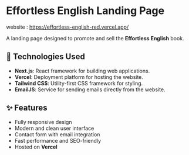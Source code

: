 # Effortless English Landing Page
website : https://effortless-english-red.vercel.app/

A landing page designed to promote and sell the **Effortless English** book.

## 🚀 Technologies Used

- **Next.js**: React framework for building web applications.
- **Vercel**: Deployment platform for hosting the website.
- **Tailwind CSS**: Utility-first CSS framework for styling.
- **EmailJS**: Service for sending emails directly from the website.

## ✨ Features

- Fully responsive design
- Modern and clean user interface
- Contact form with email integration
- Fast performance and SEO-friendly
- Hosted on **Vercel**
